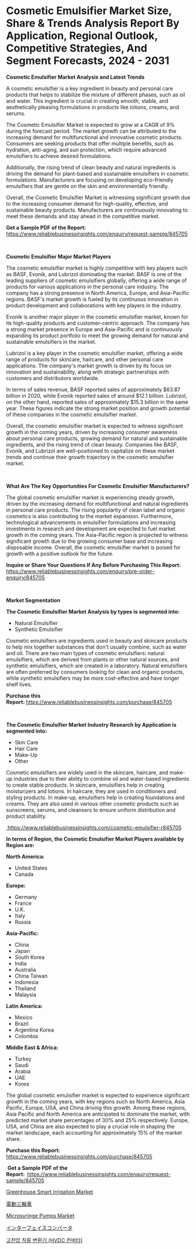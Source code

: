 <p><h1>Cosmetic Emulsifier Market Size, Share & Trends Analysis Report By Application, Regional Outlook, Competitive Strategies, And Segment Forecasts, 2024 - 2031</h1></p><p><strong>Cosmetic Emulsifier Market Analysis and Latest Trends</strong></p>
<p><p>A cosmetic emulsifier is a key ingredient in beauty and personal care products that helps to stabilize the mixture of different phases, such as oil and water. This ingredient is crucial in creating smooth, stable, and aesthetically pleasing formulations in products like lotions, creams, and serums.</p><p>The Cosmetic Emulsifier Market is expected to grow at a CAGR of 9% during the forecast period. The market growth can be attributed to the increasing demand for multifunctional and innovative cosmetic products. Consumers are seeking products that offer multiple benefits, such as hydration, anti-aging, and sun protection, which require advanced emulsifiers to achieve desired formulations.</p><p>Additionally, the rising trend of clean beauty and natural ingredients is driving the demand for plant-based and sustainable emulsifiers in cosmetic formulations. Manufacturers are focusing on developing eco-friendly emulsifiers that are gentle on the skin and environmentally friendly.</p><p>Overall, the Cosmetic Emulsifier Market is witnessing significant growth due to the increasing consumer demand for high-quality, effective, and sustainable beauty products. Manufacturers are continuously innovating to meet these demands and stay ahead in the competitive market.</p></p>
<p><strong>Get a Sample PDF of the Report:&nbsp;</strong> <a href="https://www.reliablebusinessinsights.com/enquiry/request-sample/845705">https://www.reliablebusinessinsights.com/enquiry/request-sample/845705</a></p>
<p>&nbsp;</p>
<p><strong>Cosmetic Emulsifier Major Market Players</strong></p>
<p><p>The cosmetic emulsifier market is highly competitive with key players such as BASF, Evonik, and Lubrizol dominating the market. BASF is one of the leading suppliers of cosmetic emulsifiers globally, offering a wide range of products for various applications in the personal care industry. The company has a strong presence in North America, Europe, and Asia-Pacific regions. BASF's market growth is fueled by its continuous innovation in product development and collaborations with key players in the industry.</p><p>Evonik is another major player in the cosmetic emulsifier market, known for its high-quality products and customer-centric approach. The company has a strong market presence in Europe and Asia-Pacific and is continuously expanding its product portfolio to meet the growing demand for natural and sustainable emulsifiers in the market.</p><p>Lubrizol is a key player in the cosmetic emulsifier market, offering a wide range of products for skincare, haircare, and other personal care applications. The company's market growth is driven by its focus on innovation and sustainability, along with strategic partnerships with customers and distributors worldwide.</p><p>In terms of sales revenue, BASF reported sales of approximately $63.87 billion in 2020, while Evonik reported sales of around $12.1 billion. Lubrizol, on the other hand, reported sales of approximately $15.3 billion in the same year. These figures indicate the strong market position and growth potential of these companies in the cosmetic emulsifier market.</p><p>Overall, the cosmetic emulsifier market is expected to witness significant growth in the coming years, driven by increasing consumer awareness about personal care products, growing demand for natural and sustainable ingredients, and the rising trend of clean beauty. Companies like BASF, Evonik, and Lubrizol are well-positioned to capitalize on these market trends and continue their growth trajectory in the cosmetic emulsifier market.</p></p>
<p>&nbsp;</p>
<p><strong>What Are The Key Opportunities For Cosmetic Emulsifier Manufacturers?</strong></p>
<p><p>The global cosmetic emulsifier market is experiencing steady growth, driven by the increasing demand for multifunctional and natural ingredients in personal care products. The rising popularity of clean label and organic cosmetics is also contributing to the market expansion. Furthermore, technological advancements in emulsifier formulations and increasing investments in research and development are expected to fuel market growth in the coming years. The Asia-Pacific region is projected to witness significant growth due to the growing consumer base and increasing disposable income. Overall, the cosmetic emulsifier market is poised for growth with a positive outlook for the future.</p></p>
<p><strong>Inquire or Share Your Questions If Any Before Purchasing This Report:</strong> <a href="https://www.reliablebusinessinsights.com/enquiry/pre-order-enquiry/845705">https://www.reliablebusinessinsights.com/enquiry/pre-order-enquiry/845705</a></p>
<p>&nbsp;</p>
<p><strong>Market Segmentation</strong></p>
<p><strong>The Cosmetic Emulsifier Market Analysis by types is segmented into:</strong></p>
<p><ul><li>Natural Emulsifier</li><li>Synthetic Emulsifier</li></ul></p>
<p><p>Cosmetic emulsifiers are ingredients used in beauty and skincare products to help mix together substances that don't usually combine, such as water and oil. There are two main types of cosmetic emulsifiers: natural emulsifiers, which are derived from plants or other natural sources, and synthetic emulsifiers, which are created in a laboratory. Natural emulsifiers are often preferred by consumers looking for clean and organic products, while synthetic emulsifiers may be more cost-effective and have longer shelf lives.</p></p>
<p><strong>Purchase this Report:&nbsp;</strong><a href="https://www.reliablebusinessinsights.com/purchase/845705">https://www.reliablebusinessinsights.com/purchase/845705</a></p>
<p>&nbsp;</p>
<p><strong>The Cosmetic Emulsifier Market Industry Research by Application is segmented into:</strong></p>
<p><ul><li>Skin Care</li><li>Hair Care</li><li>Make-Up</li><li>Other</li></ul></p>
<p><p>Cosmetic emulsifiers are widely used in the skincare, haircare, and make-up industries due to their ability to combine oil and water-based ingredients to create stable products. In skincare, emulsifiers help in creating moisturizers and lotions. In haircare, they are used in conditioners and styling products. In make-up, emulsifiers help in creating foundations and creams. They are also used in various other cosmetic products such as sunscreens, serums, and cleansers to ensure uniform distribution and product stability.</p></p>
<p><a href="https://www.reliablebusinessinsights.com/cosmetic-emulsifier-r845705">&nbsp;https://www.reliablebusinessinsights.com/cosmetic-emulsifier-r845705</a></p>
<p><strong>In terms of Region, the Cosmetic Emulsifier Market Players available by Region are:</strong></p>
<p>
    <p> <strong> North America: </strong>
        <ul>
            <li>United States</li>
            <li>Canada</li>
        </ul>
        </p> 
    <p> <strong> Europe: </strong>
        <ul>
            <li>Germany</li>
            <li>France</li>
            <li>U.K.</li>
            <li>Italy</li>
            <li>Russia</li>
        </ul>
        </p> 
    <p> <strong> Asia-Pacific: </strong>
        <ul>
            <li>China</li>
            <li>Japan</li>
            <li>South Korea</li>
            <li>India</li>
            <li>Australia</li>
            <li>China Taiwan</li>
            <li>Indonesia</li>
            <li>Thailand</li>
            <li>Malaysia</li>
        </ul>
        </p> 
    <p> <strong> Latin America: </strong>
        <ul>
            <li>Mexico</li>
            <li>Brazil</li>
            <li>Argentina Korea</li>
            <li>Colombia</li>
        </ul>
        </p> 
    <p> <strong> Middle East & Africa: </strong>
        <ul>
            <li>Turkey</li>
            <li>Saudi</li>
            <li>Arabia</li>
            <li>UAE</li>
            <li>Korea</li>
        </ul>
    </p>
    </p>
<p><p>The global cosmetic emulsifier market is expected to experience significant growth in the coming years, with key regions such as North America, Asia Pacific, Europe, USA, and China driving this growth. Among these regions, Asia Pacific and North America are anticipated to dominate the market, with predicted market share percentages of 30% and 25% respectively. Europe, USA, and China are also expected to play a crucial role in shaping the market landscape, each accounting for approximately 15% of the market share.</p></p>
<p><strong>Purchase this Report: </strong><a href="https://www.reliablebusinessinsights.com/purchase/845705">https://www.reliablebusinessinsights.com/purchase/845705</a></p>
<p>&nbsp;<strong>Get a Sample PDF of the Report:&nbsp;&nbsp;</strong><a href="https://www.reliablebusinessinsights.com/enquiry/request-sample/845705">https://www.reliablebusinessinsights.com/enquiry/request-sample/845705</a></p>
<p><strong></strong></p>
<p><p><a href="https://github.com/whpnbwim9/Market-Research-Report-List-1/blob/main/greenhouse-smart-irrigation-market.md">Greenhouse Smart Irrigation Market</a></p><p><a href="https://medium.com/@bessietperez2/%E9%9B%BB%E5%8B%95%E4%B8%89%E8%BC%AA%E8%BB%8A%E5%B8%82%E5%A0%B4%E3%81%AE%E5%88%86%E6%9E%90-%E3%82%B0%E3%83%AD%E3%83%BC%E3%83%90%E3%83%AB%E7%94%A3%E6%A5%AD%E8%A6%96%E7%82%B9%E3%81%A8%E4%BA%88%E6%B8%AC-2024%E5%B9%B4%E3%81%8B%E3%82%892031%E5%B9%B4-a4c5bc042cbc">電動三輪車</a></p><p><a href="https://issuu.com/reportprime-2/docs/microsyringe-pumps-market-size-2030.pptx">Microsyringe Pumps Market</a></p><p><a href="https://medium.com/@dianlms3hanan/%E3%82%A4%E3%83%B3%E3%82%BF%E3%83%BC%E3%83%95%E3%82%A7%E3%83%BC%E3%82%B9%E3%82%B3%E3%83%B3%E3%83%90%E3%83%BC%E3%82%BF%E3%83%BC%E5%B8%82%E5%A0%B4%E3%81%AE%E8%A6%8F%E6%A8%A1-cagr-%E3%83%88%E3%83%AC%E3%83%B3%E3%83%89-2024-2030-225827c4ec30">インターフェイスコンバータ</a></p><p><a href="https://medium.com/@basmakahin54/%EA%B3%A0%EC%A0%84%EC%95%95-%EC%A7%81%EB%A5%98-%EB%B3%80%ED%99%98%EA%B8%B0-hvdc-%EB%B3%80%ED%99%98%EA%B8%B0-%EC%8B%9C%EC%9E%A5-%EB%B3%B4%EA%B3%A0%EC%84%9C%EB%8A%94-%EC%9D%B4-%EC%8B%9C%EC%9E%A5%EC%9D%98-%EC%B5%9C%EC%8B%A0-%ED%8A%B8%EB%A0%8C%EB%93%9C-%EB%B0%8F-%EC%84%B1%EC%9E%A5-%EA%B8%B0%ED%9A%8C%EB%A5%BC-%EB%B3%B4%EC%97%AC%EC%A4%8D%EB%8B%88%EB%8B%A4-5182bc0e7ac0">고전압 직류 변환기 (HVDC 컨버터)</a></p></p>
